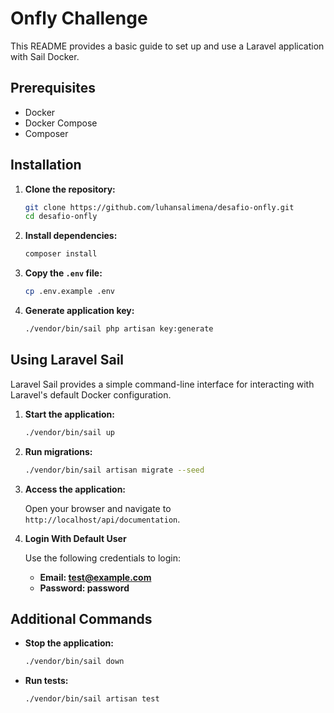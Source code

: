 # Onfly Challenge

This README provides a basic guide to set up and use a Laravel application with Sail Docker.

## Prerequisites

- Docker
- Docker Compose
- Composer

## Installation

1. **Clone the repository:**

    ```bash
    git clone https://github.com/luhansalimena/desafio-onfly.git
    cd desafio-onfly
    ```

2. **Install dependencies:**

    ```bash
    composer install
    ```

3. **Copy the `.env` file:**

    ```bash
    cp .env.example .env
    ```

4. **Generate application key:**

    ```bash
    ./vendor/bin/sail php artisan key:generate
    ```

## Using Laravel Sail

Laravel Sail provides a simple command-line interface for interacting with Laravel's default Docker configuration.

1. **Start the application:**

    ```bash
    ./vendor/bin/sail up
    ```

2. **Run migrations:**

    ```bash
    ./vendor/bin/sail artisan migrate --seed
    ```

3. **Access the application:**

    Open your browser and navigate to `http://localhost/api/documentation`.

4. **Login With Default User**

    Use the following credentials to login:
    
    - **Email: test@example.com** 
    - **Password: password** 

## Additional Commands

- **Stop the application:**

    ```bash
    ./vendor/bin/sail down
    ```

- **Run tests:**

    ```bash
    ./vendor/bin/sail artisan test
    ```

